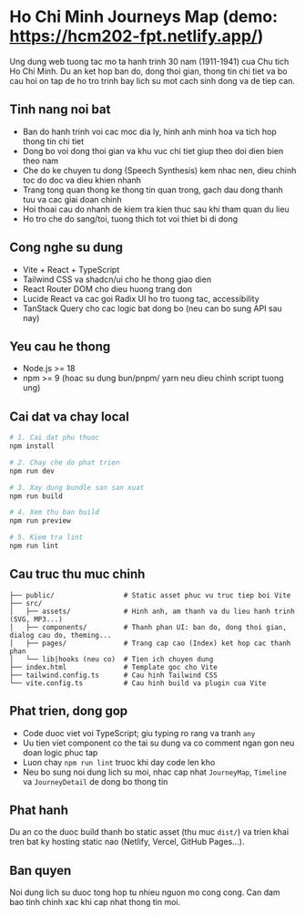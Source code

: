 # Ho Chi Minh Journeys Map (demo: https://hcm202-fpt.netlify.app/)

Ung dung web tuong tac mo ta hanh trinh 30 nam (1911-1941) cua Chu tich Ho Chi Minh. Du an ket hop ban do, dong thoi gian, thong tin chi tiet va bo cau hoi on tap de ho tro trinh bay lich su mot cach sinh dong va de tiep can.

## Tinh nang noi bat
- Ban do hanh trinh voi cac moc dia ly, hinh anh minh hoa va tich hop thong tin chi tiet
- Dong bo voi dong thoi gian va khu vuc chi tiet giup theo doi dien bien theo nam
- Che do ke chuyen tu dong (Speech Synthesis) kem nhac nen, dieu chinh toc do doc va dieu khien nhanh
- Trang tong quan thong ke thong tin quan trong, gach dau dong thanh tuu va cac giai doan chinh
- Hoi thoai cau do nhanh de kiem tra kien thuc sau khi tham quan du lieu
- Ho tro che do sang/toi, tuong thich tot voi thiet bi di dong

## Cong nghe su dung
- Vite + React + TypeScript
- Tailwind CSS va shadcn/ui cho he thong giao dien
- React Router DOM cho dieu huong trang don
- Lucide React va cac goi Radix UI ho tro tuong tac, accessibility
- TanStack Query cho cac logic bat dong bo (neu can bo sung API sau nay)

## Yeu cau he thong
- Node.js >= 18
- npm >= 9 (hoac su dung bun/pnpm/ yarn neu dieu chinh script tuong ung)

## Cai dat va chay local
```sh
# 1. Cai dat phu thuoc
npm install

# 2. Chay che do phat trien
npm run dev

# 3. Xay dung bundle san san xuat
npm run build

# 4. Xem thu ban build
npm run preview

# 5. Kiem tra lint
npm run lint
```

## Cau truc thu muc chinh
```
├── public/                 # Static asset phuc vu truc tiep boi Vite
├── src/
│   ├── assets/             # Hinh anh, am thanh va du lieu hanh trinh (SVG, MP3...)
│   ├── components/         # Thanh phan UI: ban do, dong thoi gian, dialog cau do, theming...
│   ├── pages/              # Trang cap cao (Index) ket hop cac thanh phan
│   └── lib|hooks (neu co)  # Tien ich chuyen dung
├── index.html              # Template goc cho Vite
├── tailwind.config.ts      # Cau hinh Tailwind CSS
└── vite.config.ts          # Cau hinh build va plugin cua Vite
```

## Phat trien, dong gop
- Code duoc viet voi TypeScript; giu typing ro rang va tranh `any`
- Uu tien viet component co the tai su dung va co comment ngan gon neu doan logic phuc tap
- Luon chay `npm run lint` truoc khi day code len kho
- Neu bo sung noi dung lich su moi, nhac cap nhat `JourneyMap`, `Timeline` va `JourneyDetail` de dong bo thong tin

## Phat hanh
Du an co the duoc build thanh bo static asset (thu muc `dist/`) va trien khai tren bat ky hosting static nao (Netlify, Vercel, GitHub Pages...).

## Ban quyen
Noi dung lich su duoc tong hop tu nhieu nguon mo cong cong. Can dam bao tinh chinh xac khi cap nhat thong tin moi.

